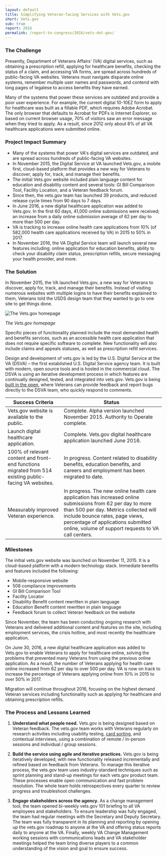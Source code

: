 ```yaml
---
layout: default
title: Simplifying Veteran-facing Services with Vets.gov
short: Vets.gov
sub: true
report: 2016
permalink: /report-to-congress/2016/vets-dot-gov/
---
```

### The Challenge

Presently, Department of Veterans Affairs' (VA) digital services, such as obtaining a prescription refill, applying for healthcare benefits, checking the status of a claim, and accessing VA forms, are spread across hundreds of public-facing VA websites. Veterans must navigate disparate online systems, remember multiple user names and passwords, and contend with long pages of legalese to access benefits they have earned.

Many of the systems that power these services are outdated and provide a poor user experience. For example, the current digital 10-10EZ form to apply for healthcare was built as a fillable PDF, which requires Adobe Acrobat. The only browser that defaults to Acrobat for PDFs is Internet Explorer, so based on current browser usage, 70% of visitors saw an error message when they tried to apply. As a result, since 2012 only about 8% of all VA healthcare applications were submitted online.

### Project Impact Summary

- Many of the systems that power VA's digital services are outdated, and are spread across hundreds of public-facing VA websites.
- In November 2015, the Digital Service at VA launched Vets.gov, a mobile first, cloud-based platform that provides a new way for Veterans to discover, apply for, track, and manage their benefits.
- The initial Vets.gov website included plain language content for education and disability content and several tools: GI Bill Comparison Tool, Facility Location, and a Veteran feedback forum.
- Since then, the vets.gov team has launched 39 products, and reduced release cycle times from 90 days to 7 days.
- In June 2016, a new digital healthcare application was added to Vets.gov. In the first 60 days, 41,000 online submissions were received; an increase from a daily online submission average of 62 per day to more than 500 per day.
- VA is tracking to increase online health care applications from 10% (of 582,000 health care applications received by VA) in 2015 to 50% in 2017.
- In November 2016, the VA Digital Service team will launch several new features including: online application for education benefits, ability to check your disability claim status, prescription refills, secure messaging your health provider, and more.

### The Solution

In November 2015, the VA launched Vets.gov, a new way for Veterans to discover, apply for, track, and manage their benefits. Instead of visiting numerous websites with multiple logins to have their benefits explained to them, Veterans told the USDS design team that they wanted to go to one site to get things done.

![The Vets.gov homepage](https://cloud.githubusercontent.com/assets/1237498/18361224/0c10f73c-75cf-11e6-9806-8a48660db06a.png)

*The Vets.gov homepage*

Specific pieces of functionality planned include the most demanded health and benefits services, such as an accessible health care application that does not require specific software to complete. New functionality will also include claims and appeals statuses, as well as prescription refill services.

Design and development of vets.gov is led by the U.S. Digital Service at the VA (DSVA) – the first established U.S. Digital Service agency team. It is built with modern, open source tools and is hosted in the commercial cloud. The DSVA is using an iterative development process in which features are continually designed, tested, and integrated into vets.gov. Vets.gov is being  [built in the open](https://github.com/department-of-veterans-affairs/vets-website), where Veterans can provide feedback and report bugs directly to the DSVA team, who quickly respond to comments.

| **Success Criteria** | **Status** |
| --- | --- |
| Vets.gov website is available to the public. | Complete. Alpha version launched November 2015. Authority to Operate complete. |
| Launch digital healthcare application. | Complete. Vets.gov digital healthcare application launched June 2016. |
| 100% of relevant content and front-end functions migrated from 514 existing public-facing VA websites. | In progress. Content related to disability benefits, education benefits, and careers and employment has been migrated to date. |
| Measurably improved Veteran experience. | In progress. The new online health care application has increased online submissions from 62 per day to more than 500 per day. Metrics collected will include bounce rates, page views, percentage of applications submitted online, volume of support requests to VA call centers. |

### Milestones

The initial vets.gov website was launched on November 11, 2015. It is a cloud-based platform with a modern technology stack. Immediate benefits and features included the following:

- Mobile-responsive website
- 508 compliance improvements
- GI Bill Comparison Tool
- Facility Locator
- Disability Benefit content rewritten in plain language
- Education Benefit content rewritten in plain language
- Feedback forum to collect Veteran feedback on the website

Since November, the team has been conducting ongoing research with Veterans and delivered additional content and features on the site, including employment services, the crisis hotline, and most recently the healthcare application.

On June 30, 2016, a new digital healthcare application was added to Vets.gov to enable Veterans to apply for healthcare online, solving the problems that prevented many Veterans from using the previous online application. As a result, the number of Veterans applying for health care online increased from 62 per day to over 500 per day. VA is now on track to increase the percentage of Veterans applying online from 10% in 2015 to over 50% in 2017.

Migration will continue throughout 2016, focusing on the highest demand Veteran services including functionality such as applying for healthcare and obtaining prescription refills.

### The Process and Lessons Learned

1. **Understand what people need.** Vets.gov is being designed based on Veteran feedback. The vets.gov team works with Veterans regularly on research activities including usability testing,  [card sorting](https://methods.18f.gov/card-sorting/), and contextual interviews, using a combination of remote / in-person sessions and individual / group sessions.

2. **Build the service using agile and iterative practices.** Vets.gov is being iteratively developed, with new functionality released incrementally and refined based on feedback from Veterans. To manage this iterative process, the vets.gov team uses industry-standard techniques such as sprint planning and stand-up meetings for each vets.gov product team. These processes enable open communication and fast problem resolution. The whole team holds retrospectives every quarter to review progress and troubleshoot challenges.

3. **Engage stakeholders across the agency.** As a change management tool, the team opened bi-weekly vets.gov 101 briefing to all VA employees and stakeholders. To ensure leadership was fully engaged, the team had regular meetings with the Secretary and Deputy Secretary. The team was fully transparent in its planning and reporting by opening up the vets.gov roadmap to anyone at the VA and offering status reports daily to anyone at the VA. Finally, weekly VA Change Management working sessions with communications leads and VA stakeholder meetings helped the team bring diverse players to a common understanding of the vision and goal to ensure success.
